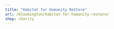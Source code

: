 ```yaml
---
title: "Habitat for Humanity ReStore"
url: /bloomington/habitat-for-humanity-restore/
shop: charity
---
```

